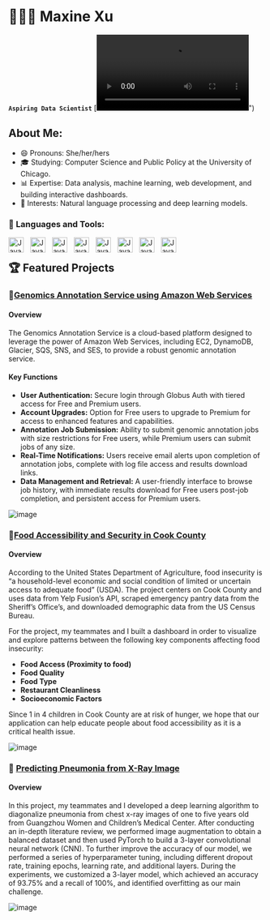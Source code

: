 # 👩🏻‍💻 Maxine Xu

**`Aspiring Data Scientist`**
[![Introduction](https://github.com/mxu2000/mxu2000/blob/main/profilevid.mp4)")

## About Me:

- 😄 Pronouns: She/her/hers
- 🎓 Studying: Computer Science and Public Policy at the University of Chicago.
- 📊 Expertise: Data analysis, machine learning, web development, and building interactive dashboards.
- 🌱 Interests: Natural language processing and deep learning models.

### 👾 Languages and Tools:

<img align="left" alt="Java" width="30px" style="padding-right:10px;" src="https://cdn.jsdelivr.net/gh/devicons/devicon/icons/python/python-plain.svg" />
<img align="left" alt="Java" width="30px" style="padding-right:10px;" src="https://cdn.jsdelivr.net/gh/devicons/devicon/icons/mysql/mysql-original.svg" />
<img align="left" alt="Java" width="30px" style="padding-right:10px;" src="https://cdn.jsdelivr.net/gh/devicons/devicon/icons/r/r-original.svg" />
<img align="left" alt="Java" width="30px" style="padding-right:10px;" src="https://cdn.jsdelivr.net/gh/devicons/devicon/icons/java/java-original.svg" />
<img align="left" alt="Java" width="30px" style="padding-right:10px;" src="https://cdn.jsdelivr.net/gh/devicons/devicon/icons/html5/html5-plain.svg" />
<img align="left" alt="Java" width="30px" style="padding-right:10px;" src="https://cdn.jsdelivr.net/gh/devicons/devicon/icons/bash/bash-original.svg" />
<img align="left" alt="Java" width="30px" style="padding-right:10px;" src="https://cdn.jsdelivr.net/gh/devicons/devicon/icons/linux/linux-plain.svg" />
<img align="left" alt="Java" width="30px" style="padding-right:10px;" src="https://cdn.jsdelivr.net/gh/devicons/devicon/icons/git/git-original.svg" />
<br />


## 🏆 Featured Projects

### 🧬[Genomics Annotation Service using Amazon Web Services](https://github.com/mxu2000/genomics-annotation-service)

#### Overview
The Genomics Annotation Service is a cloud-based platform designed to leverage the power of Amazon Web Services, including EC2, DynamoDB, Glacier, SQS, SNS, and SES, to provide a robust genomic annotation service.

#### Key Functions
- **User Authentication:** Secure login through Globus Auth with tiered access for Free and Premium users.
- **Account Upgrades:** Option for Free users to upgrade to Premium for access to enhanced features and capabilities.
- **Annotation Job Submission:** Ability to submit genomic annotation jobs with size restrictions for Free users, while Premium users can submit jobs of any size.
- **Real-Time Notifications:** Users receive email alerts upon completion of annotation jobs, complete with log file access and results download links.
- **Data Management and Retrieval:** A user-friendly interface to browse job history, with immediate results download for Free users post-job completion, and persistent access for Premium users.

![image](https://github.com/mxu2000/mxu2000/assets/111541644/8e07d298-6a58-41bf-aaef-094729f0bc85)

### 🍴[Food Accessibility and Security in Cook County](https://github.com/mxu2000/food_accessibility_project)

#### Overview
According to the United States Department of Agriculture, food insecurity is “a household-level economic and social condition of limited or uncertain access to adequate food” (USDA). The project centers on Cook County and uses data from Yelp Fusion’s API, scraped emergency pantry data from the Sheriff’s Office’s, and downloaded demographic data from the US Census Bureau.

For the project, my teammates and I built a dashboard in order to visualize and explore patterns between the following key components affecting food insecurity:
- **Food Access (Proximity to food)**
- **Food Quality**
- **Food Type**
- **Restaurant Cleanliness**
- **Socioeconomic Factors**

Since 1 in 4 children in Cook County are at risk of hunger, we hope that our application can help educate people about food accessibility as it is a critical health issue.

![image](https://github.com/mxu2000/mxu2000/assets/111541644/dc3d3f57-dda1-461e-8215-259295ffc442)


### 🩻 [Predicting Pneumonia from X-Ray Image](https://github.com/mxu2000/cappydoctors-pneumonia-diagnosis)

#### Overview
In this project, my teammates and I developed a deep learning algorithm to diagonalize pneumonia from chest x-ray images of one to five years old from Guangzhou Women and Children’s Medical Center. After conducting an in-depth literature review, we performed image augmentation to obtain a balanced dataset and then used PyTorch to build a 3-layer convolutional neural network (CNN). To further improve the accuracy of our model, we performed a series of hyperparameter tuning, including different dropout rate, training epochs, learning rate, and additional layers. During the experiments, we customized a 3-layer model, which achieved an accuracy of 93.75% and a recall of 100%, and identified overfitting as our main challenge.

![image](https://github.com/mxu2000/mxu2000/assets/111541644/b5d158ae-ff22-43fb-be63-cdcbd045ad5c)



